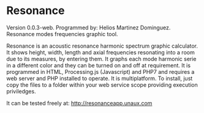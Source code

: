 # Resonance
Version 0.0.3-web.
Programmed by: Helios Martinez Dominguez.
Resonance modes frequencies graphic tool.

Resonance is an acoustic resonance harmonic spectrum graphic calculator.
It shows height, width, length and axial frequencies resonating into a room due to its measures, by entering them.
It graphs each mode harmonic serie in a different color and they can be turned on and off at requirement.
It is programmed in HTML, Processing.js (Javascript) and PHP7 and requires a web server and PHP installed to operate.
It is multiplatform. To install, just copy the files to a folder within your web service scope providing execution priviledges.

It can be tested freely at:
http://resonanceapp.unaux.com
